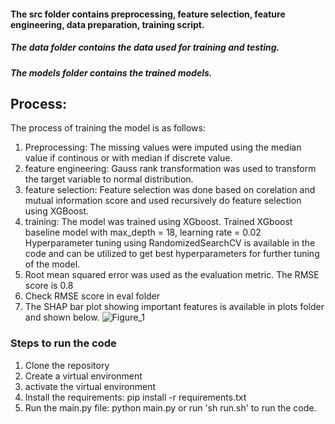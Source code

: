 #### The src folder contains preprocessing, feature selection, feature engineering, data preparation, training script.

##### The data folder contains the data used for training and testing.

##### The models folder contains the trained models.

## Process:

The process of training the model is as follows:

1. Preprocessing: The missing values were imputed using the median value if continous or with median if discrete value.
2. feature engineering: Gauss rank transformation was used to transform the target variable to normal distribution.
3. feature selection: Feature selection was done based on corelation and mutual information score and used recursively do feature selection using XGBoost.
4. training: The model was trained using XGboost. Trained XGboost baseline model with max_depth = 18, learning rate = 0.02
   Hyperparameter tuning using RandomizedSearchCV is available in the code and can be utilized to get best hyperparameters for further tuning of the model.
5. Root mean squared error was used as the evaluation metric. The RMSE score is 0.8
6. Check RMSE score in eval folder
7. The SHAP bar plot showing important features is available in plots folder and shown below.
   ![Figure_1](https://user-images.githubusercontent.com/36328852/190073735-aae60fd5-de70-4f56-a4f7-6054c424eaf1.png)



### Steps to run the code

1. Clone the repository
2. Create a virtual environment
3. activate the virtual environment
4. Install the requirements: pip install -r requirements.txt
5. Run the main.py file: python main.py or run 'sh run.sh' to run the code.
